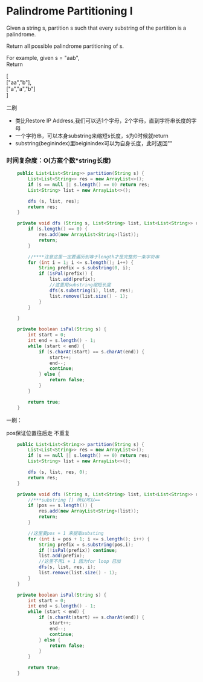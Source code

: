 # Palindrome Partitioning I

Given a string s, partition s such that every substring of the partition is a palindrome.

Return all possible palindrome partitioning of s.

For example, given s = "aab",  
Return

\[  
  \["aa","b"\],  
  \["a","a","b"\]  
\]

二刷

* 类比Restore IP Address,我们可以选1个字母，2个字母，直到字符串长度的字母
* 一个字符串，可以本身substring来缩短s长度，s为0时候就return
* substring\(beginindex\)里beiginindex可以为自身长度，此时返回""

### 时间复杂度：O\(方案个数\*string长度\)

```java
    public List<List<String>> partition(String s) {
        List<List<String>> res = new ArrayList<>();
        if (s == null || s.length() == 0) return res;
        List<String> list = new ArrayList<>();

        dfs (s, list, res);
        return res;
    }

    private void dfs (String s, List<String> list, List<List<String>> res) {
        if (s.length() == 0) {
            res.add(new ArrayList<String>(list));
            return;
        }

        //****注意这里一定要遍历到等于length才是完整的一条字符串
        for (int i = 1; i <= s.length(); i++) {
            String prefix = s.substring(0, i);
            if (isPal(prefix)) {
                list.add(prefix);
                //这里用substring缩短长度
                dfs(s.substring(i), list, res);
                list.remove(list.size() - 1);
            }
        }

    }

    private boolean isPal(String s) {
        int start = 0;
        int end = s.length() - 1;
        while (start < end) {
            if (s.charAt(start) == s.charAt(end)) {
                start++; 
                end--;
                continue;
            } else {
                return false;
            }
        }

        return true;
    }
```

一刷：

pos保证位置往后走 不重复

```java
    public List<List<String>> partition(String s) {
        List<List<String>> res = new ArrayList<>();
        if (s == null || s.length() == 0) return res;
        List<String> list = new ArrayList<>();

        dfs (s, list, res, 0);
        return res;
    }

    private void dfs (String s, List<String> list, List<List<String>> res, int pos) {
        //***substring [) 所以可以==
        if (pos == s.length()) {
            res.add(new ArrayList<String>(list));
            return;
        }

        //这里要pos + 1 来提取substing
        for (int i = pos + 1; i <= s.length(); i++) {
            String prefix = s.substring(pos,i);
            if (!isPal(prefix)) continue;
            list.add(prefix);
            //这里不用i + 1 因为for loop 已加
            dfs(s, list, res, i);
            list.remove(list.size() - 1);
        }
    }

    private boolean isPal(String s) {
        int start = 0;
        int end = s.length() - 1;
        while (start < end) {
            if (s.charAt(start) == s.charAt(end)) {
                start++; 
                end--;
                continue;
            } else {
                return false;
            }
        }

        return true;
    }
```



